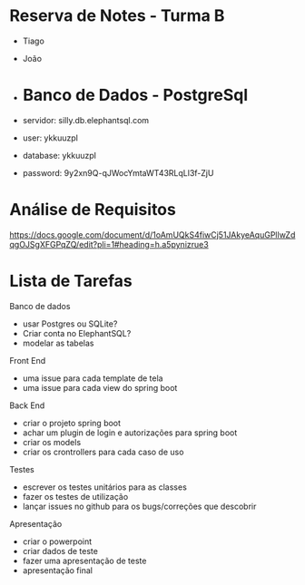 # Reserva de Notes - Turma B
- Tiago
- João

- # Banco de Dados - PostgreSql
- servidor: silly.db.elephantsql.com
- user: ykkuuzpl
- database: ykkuuzpl
- password: 9y2xn9Q-qJWocYmtaWT43RLqLl3f-ZjU

# Análise de Requisitos
https://docs.google.com/document/d/1oAmUQkS4fiwCj51JAkyeAquGPllwZdqgOJSgXFGPqZQ/edit?pli=1#heading=h.a5pynizrue3

# Lista de Tarefas

Banco de dados
- usar Postgres ou SQLite?
- Criar conta no ElephantSQL?
- modelar as tabelas

Front End
- uma issue para cada template de tela
- uma issue para cada view do spring boot

Back End
- criar o projeto spring boot
- achar um plugin de login e autorizações para spring boot
- criar os models
- criar os crontrollers para cada caso de uso

Testes
- escrever os testes unitários para as classes
- fazer os testes de utilização
- lançar issues no github para os bugs/correções que descobrir

Apresentação
- criar o powerpoint
- criar dados de teste
- fazer uma apresentação de teste
- apresentação final
